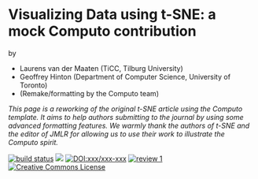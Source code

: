 # Visualizing Data using t-SNE: a mock Computo contribution

by 

- Laurens van der Maaten (TiCC, Tilburg University)
- Geoffrey Hinton (Department of Computer Science, University of Toronto)
- (Remake/formatting by the Computo team)

*This page is a reworking of the original t-SNE article using the Computo template. It aims to help authors submitting to the journal by using some advanced formatting features. We warmly thank the authors of t-SNE and the editor of JMLR for allowing us to use their work to illustrate the Computo spirit.*

[![build status](https://github.com/computorg/published-paper-tsne/workflows/build/badge.svg)](https://github.com/computorg/published-paper-tsne/)
[![](https://img.shields.io/github/last-commit/computorg/published-paper-tsne.svg)](https://github.com/computorg/published-paper-tsne/commits/main)
[![DOI:xxx/xxx-xxx ](https://img.shields.io/badge/DOI-xxx%2Fxxx-034E79.svg)](https://doi.org/xxx/xxx-xxx)
[![review 1](https://img.shields.io/badge/review-report%201-blue)](https://github.com/computorg/published-paper-tsne/issues/4)
[![Creative Commons License](https://i.creativecommons.org/l/by/4.0/80x15.png)](http://creativecommons.org/licenses/by/4.0/)


